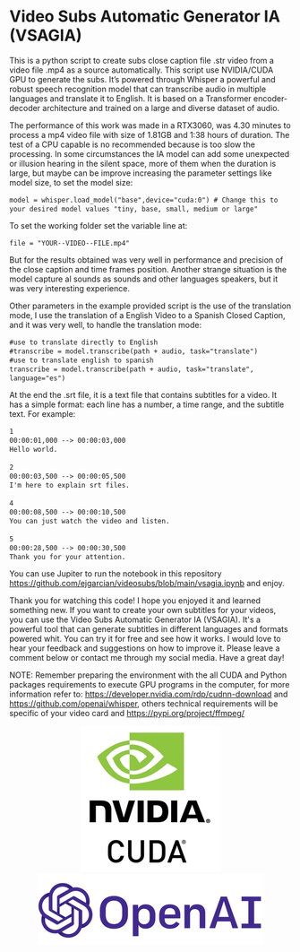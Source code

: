 # Video Subs Automatic Generator IA (VSAGIA)
This is a python script to create subs close caption file .str video from a video file .mp4 as a source automatically. This script use NVIDIA/CUDA GPU to generate the subs. It’s powered through Whisper a powerful and robust speech recognition model that can transcribe audio in multiple languages and translate it to English. It is based on a Transformer encoder-decoder architecture and trained on a large and diverse dataset of audio.

The performance of this work was made in a RTX3060, was 4.30 minutes to process a mp4 video file with size of 1.81GB and 1:38 hours of duration. The test of a CPU capable is no recommended because is too slow the processing. In some circumstances the IA model can add some unexpected or illusion hearing in the silent space, more of them when the duration is large, but maybe can be improve increasing the parameter settings like model size, to set the model size:
```
model = whisper.load_model("base",device="cuda:0") # Change this to your desired model values "tiny, base, small, medium or large"
```

To set the working folder set the variable line at:
```
file = "YOUR--VIDEO--FILE.mp4"
```

But for the results obtained was very well in performance and precision of the close caption and time frames position. Another strange situation is the model capture al sounds as sounds and other languages speakers, but it was very interesting experience.

Other parameters in the example provided script is the use of the translation mode, I use the translation of a English Video to a Spanish Closed Caption, and it was very well, to handle the translation mode:
```
#use to translate directly to English
#transcribe = model.transcribe(path + audio, task="translate") 
#use to translate english to spanish 
transcribe = model.transcribe(path + audio, task="translate", language="es")
```

At the end the .srt file, it is a text file that contains subtitles for a video. It has a simple format: each line has a number, a time range, and the subtitle text. For example:
```
1
00:00:01,000 --> 00:00:03,000
Hello world.

2
00:00:03,500 --> 00:00:05,500
I'm here to explain srt files.

4
00:00:08,500 --> 00:00:10,500
You can just watch the video and listen.

5
00:00:28,500 --> 00:00:30,500
Thank you for your attention.
```
You can use Jupiter to run the notebook in this repository https://github.com/ejgarcian/videosubs/blob/main/vsagia.ipynb and enjoy.

Thank you for watching this code! I hope you enjoyed it and learned something new. If you want to create your own subtitles for your videos, you can use the Video Subs Automatic Generator IA (VSAGIA). It's a powerful tool that can generate subtitles in different languages and formats powered whit. You can try it for free and see how it works. I would love to hear your feedback and suggestions on how to improve it. Please leave a comment below or contact me through my social media. Have a great day!

NOTE: Remember preparing the environment with the all CUDA and Python packages requirements to execute GPU programs in the computer, for more information refer to: https://developer.nvidia.com/rdp/cudnn-download and https://github.com/openai/whisper, others technical requirements will be specific of your video card and https://pypi.org/project/ffmpeg/

<p align="center">
  <img src="https://github.com/ejgarcian/videosubs/blob/main/nvidea%20logo%20small.jpg">
  <img src="https://github.com/ejgarcian/videosubs/blob/main/openIAlogo_small.jpg">
</p>
